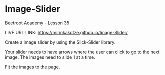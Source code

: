 # Image-Slider
Beetroot Academy - Lesson 35

LIVE URL LINK: https://mirinkakotze.github.io/Image-Slider/

Create a image slider by using the Slick-Slider library.

Your slider needs to have arrows where the user can click to go to the next image.
The images need to slide 1 at a time.

Fit the images to the page.
